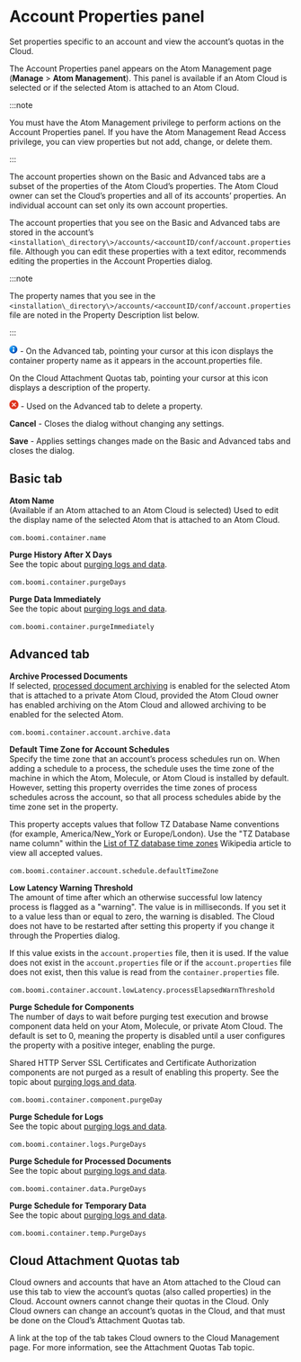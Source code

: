 # Account Properties panel

<head>
  <meta name="guidename" content="Platform"/>
  <meta name="context" content="GUID-ea74b337-5b47-49d0-8664-687816c4aa2d"/>
</head>

Set properties specific to an account and view the account’s quotas in the Cloud.

The Account Properties panel appears on the Atom Management page \(**Manage** \> **Atom Management**\). This panel is available if an Atom Cloud is selected or if the selected Atom is attached to an Atom Cloud.

:::note

You must have the Atom Management privilege to perform actions on the Account Properties panel. If you have the Atom Management Read Access privilege, you can view properties but not add, change, or delete them.

:::

The account properties shown on the Basic and Advanced tabs are a subset of the properties of the Atom Cloud’s properties. The Atom Cloud owner can set the Cloud’s properties and all of its accounts’ properties. An individual account can set only its own account properties.

The account properties that you see on the Basic and Advanced tabs are stored in the account’s `<installation\_directory\>/accounts/<accountID/conf/account.properties` file. Although you can edit these properties with a text editor, recommends editing the properties in the Account Properties dialog.

:::note

The property names that you see in the `<installation\_directory\>/accounts/<accountID/conf/account.properties` file are noted in the Property Description list below.

:::

![Information](Images/main-ic-information-in-blue-circle_fdc36265-a56b-4d11-bdfe-2183ae92e7b3.jpg) - On the Advanced tab, pointing your cursor at this icon displays the container property name as it appears in the account.properties file.

On the Cloud Attachment Quotas tab, pointing your cursor at this icon displays a description of the property.

![Delete](Images/main-ic-x-white-in-red-circle-16_0d0c5dc5-1c5e-4117-8a58-92c5e050ec5b.jpg) - Used on the Advanced tab to delete a property.

**Cancel** - Closes the dialog without changing any settings.

**Save** - Applies settings changes made on the Basic and Advanced tabs and closes the dialog.

## Basic tab 

**Atom Name**  
(Available if an Atom attached to an Atom Cloud is selected) Used to edit the display name of the selected Atom that is attached to an Atom Cloud.

`com.boomi.container.name`

**Purge History After X Days**  
See the topic about [purging logs and data](../Integration/Integration%20management/c-atm-Purging_of_Atom_Molecule_or_Cloud_logs_and_data_c3d9858e-c3de-4817-b08a-d8d6a5ac1e9a.md).

`com.boomi.container.purgeDays`

**Purge Data Immediately**  
See the topic about [purging logs and data](../Integration/Integration%20management/c-atm-Purging_of_Atom_Molecule_or_Cloud_logs_and_data_c3d9858e-c3de-4817-b08a-d8d6a5ac1e9a.md).

`com.boomi.container.purgeImmediately`

## Advanced tab 

**Archive Processed Documents**  
If selected, [processed document archiving](../Integration/Integration%20management/c-atm-Processed_document_archiving_1e1fedc4-b844-4dde-988a-875b4980cce9.md) is enabled for the selected Atom that is attached to a private Atom Cloud, provided the Atom Cloud owner has enabled archiving on the Atom Cloud and allowed archiving to be enabled for the selected Atom.

`com.boomi.container.account.archive.data`

**Default Time Zone for Account Schedules**  
Specify the time zone that an account’s process schedules run on. When adding a schedule to a process, the schedule uses the time zone of the machine in which the Atom, Molecule, or Atom Cloud is installed by default. However, setting this property overrides the time zones of process schedules across the account, so that all process schedules abide by the time zone set in the property.

This property accepts values that follow TZ Database Name conventions \(for example, America/New\_York or Europe/London\). Use the "TZ Database name column" within the [List of TZ database time zones](https://en.wikipedia.org/wiki/List_of_tz_database_time_zones) Wikipedia article to view all accepted values.

`com.boomi.container.account.schedule.defaultTimeZone`

**Low Latency Warning Threshold**  
The amount of time after which an otherwise successful low latency process is flagged as a "warning". The value is in milliseconds. If you set it to a value less than or equal to zero, the warning is disabled. The Cloud does not have to be restarted after setting this property if you change it through the Properties dialog.

If this value exists in the `account.properties` file, then it is used. If the value does not exist in the `account.properties` file or if the `account.properties` file does not exist, then this value is read from the `container.properties` file.

`com.boomi.container.account.lowLatency.processElapsedWarnThreshold`

**Purge Schedule for Components**  
The number of days to wait before purging test execution and browse component data held on your Atom, Molecule, or private Atom Cloud. The default is set to 0, meaning the property is disabled until a user configures the property with a positive integer, enabling the purge.

Shared HTTP Server SSL Certificates and Certificate Authorization components are not purged as a result of enabling this property. See the topic about [purging logs and data](../Integration/Integration%20management/c-atm-Purging_of_Atom_Molecule_or_Cloud_logs_and_data_c3d9858e-c3de-4817-b08a-d8d6a5ac1e9a.md).

`com.boomi.container.component.purgeDay`

**Purge Schedule for Logs**  
See the topic about [purging logs and data](../Integration/Integration%20management/c-atm-Purging_of_Atom_Molecule_or_Cloud_logs_and_data_c3d9858e-c3de-4817-b08a-d8d6a5ac1e9a.md).

`com.boomi.container.logs.PurgeDays`

**Purge Schedule for Processed Documents**  
See the topic about [purging logs and data](../Integration/Integration%20management/c-atm-Purging_of_Atom_Molecule_or_Cloud_logs_and_data_c3d9858e-c3de-4817-b08a-d8d6a5ac1e9a.md).

`com.boomi.container.data.PurgeDays`

**Purge Schedule for Temporary Data**  
See the topic about [purging logs and data](../Integration/Integration%20management/c-atm-Purging_of_Atom_Molecule_or_Cloud_logs_and_data_c3d9858e-c3de-4817-b08a-d8d6a5ac1e9a.md).

`com.boomi.container.temp.PurgeDays`

## Cloud Attachment Quotas tab

Cloud owners and accounts that have an Atom attached to the Cloud can use this tab to view the account’s quotas \(also called properties\) in the Cloud. Account owners cannot change their quotas in the Cloud. Only Cloud owners can change an account’s quotas in the Cloud, and that must be done on the Cloud’s Attachment Quotas tab.

A link at the top of the tab takes Cloud owners to the Cloud Management page. For more information, see the Attachment Quotas Tab topic.
